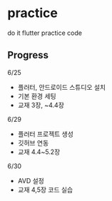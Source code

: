 # practice

do it flutter practice code

## Progress

6/25
- 플러터, 안드로이드 스튜디오 설치
- 기본 환경 세팅
- 교재 3장, ~4.4장

6/29
- 플러터 프로젝트 생성
- 깃허브 연동
- 교재 4.4~5.2장

6/30
- AVD 설정
- 교재 4,5장 코드 실습
